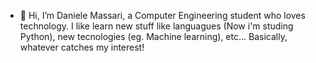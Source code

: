 - 👋 Hi, I’m Daniele Massari, a Computer Engineering student who loves technology. I like learn new stuff like languagues (Now i'm studing Python), new tecnologies (eg. Machine learning), etc... Basically, whatever catches my interest!
<!---
dmassari98/dmassari98 is a ✨ special ✨ repository because its `README.md` (this file) appears on your GitHub profile.
You can click the Preview link to take a look at your changes.
--->
